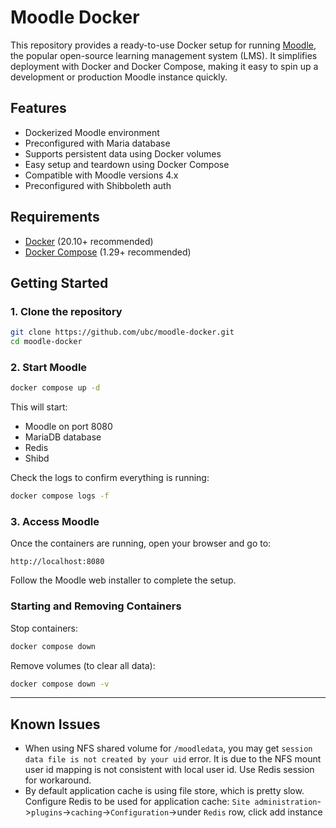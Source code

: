# Moodle Docker

This repository provides a ready-to-use Docker setup for running [Moodle](https://moodle.org/), the popular open-source learning management system (LMS). It simplifies deployment with Docker and Docker Compose, making it easy to spin up a development or production Moodle instance quickly.

## Features

- Dockerized Moodle environment
- Preconfigured with Maria database
- Supports persistent data using Docker volumes
- Easy setup and teardown using Docker Compose
- Compatible with Moodle versions 4.x
- Preconfigured with Shibboleth auth

## Requirements

- [Docker](https://www.docker.com/get-started) (20.10+ recommended)
- [Docker Compose](https://docs.docker.com/compose/install/) (1.29+ recommended)

## Getting Started

### 1. Clone the repository
```bash
git clone https://github.com/ubc/moodle-docker.git
cd moodle-docker
```
### 2. Start Moodle
```bash
docker compose up -d
```
This will start:
* Moodle on port 8080
* MariaDB database
* Redis
* Shibd

Check the logs to confirm everything is running:
```bash
docker compose logs -f
```

### 3. Access Moodle
Once the containers are running, open your browser and go to:
```
http://localhost:8080
```
Follow the Moodle web installer to complete the setup.

### Starting and Removing Containers
Stop containers:
```bash
docker compose down
```
Remove volumes (to clear all data):
```bash
docker compose down -v
```

---

## Known Issues

* When using NFS shared volume for `/moodledata`, you may get `session data file is not created by your uid` error. It is due to the NFS mount user id mapping is not consistent with local user id. Use Redis session for workaround.
* By default application cache is using file store, which is pretty slow. Configure Redis to be used for application cache: `Site administration`->`plugins`->`caching`->`Configuration`->under `Redis` row, click add instance